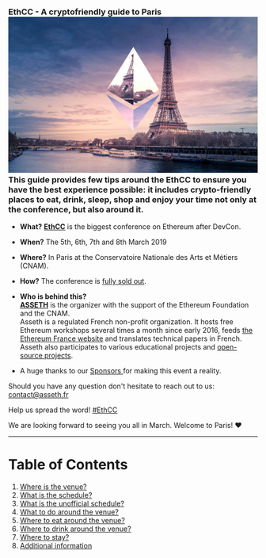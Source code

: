 ### EthCC - A cryptofriendly guide to Paris![](/assets/banner.jpg)This guide provides few tips around the EthCC to ensure you have the best experience possible: it includes crypto-friendly places to eat, drink, sleep, shop and enjoy your time not only at the conference, but also around it.

* **What?** [**EthCC**](http://ethcc.io/) is the biggest conference on Ethereum after DevCon.

* **When?** The 5th, 6th, 7th and 8th March 2019

* **Where?** In Paris at the Conservatoire Nationale des Arts et Métiers \(CNAM\).

* **How?** The conference is [fully sold out](https://twitter.com/AssethFR/status/970578124567085056).

* **Who is behind this?**  
  [**ASSETH**](https://www.asseth.fr/en/home/) is the organizer with the support of the Ethereum Foundation and the CNAM.  
  Asseth is a regulated French non-profit organization. It hosts free Ethereum workshops several times a month since early 2016, feeds [the Ethereum France website](https://www.ethereum-france.com/) and translates technical papers in French. Asseth also participates to various educational projects and [open-source projects](https://github.com/asset/).

* A huge thanks to our [Sponsors ](/sponsors.md)for making this event a reality.

Should you have any question don't hesitate to reach out to us: [contact@asseth.fr](https://www.gitbook.com/book/nsexer/ethcc-guide/edit#)

Help us spread the word! [\#EthCC](https://twitter.com/search?q=%23Ethcc&src=typd)

We are looking forward to seeing you all in March. Welcome to Paris! ♥

---

# Table of Contents

1. [Where is the venue?](/where-is-the-venue.md)
2. [What is the schedule?](/what-is-the-schedule.md)
3. [What is the unofficial schedule?](/what-is-the-unofficial-schedule.md) 
4. [What to do around the venue?](/first-question.md)
5. [Where to eat around the venue?](/second-question.md)
6. [Where to drink around the venue?](/where-to-drink.md)
7. [Where to stay?](/where-to-stay.md)
8. [Additional information](/additional-information.md)




